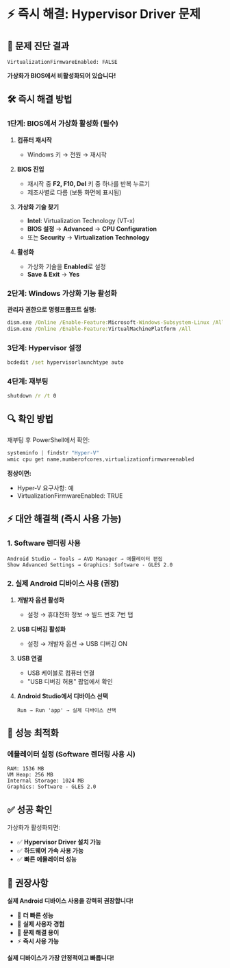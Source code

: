 # ⚡ 즉시 해결: Hypervisor Driver 문제

## 🚨 **문제 진단 결과**
```
VirtualizationFirmwareEnabled: FALSE
```
**가상화가 BIOS에서 비활성화되어 있습니다!**

## 🛠️ **즉시 해결 방법**

### **1단계: BIOS에서 가상화 활성화 (필수)**

1. **컴퓨터 재시작**
   - Windows 키 → 전원 → 재시작

2. **BIOS 진입**
   - 재시작 중 **F2, F10, Del** 키 중 하나를 반복 누르기
   - 제조사별로 다름 (보통 화면에 표시됨)

3. **가상화 기술 찾기**
   - **Intel**: Virtualization Technology (VT-x)
   - **BIOS 설정** → **Advanced** → **CPU Configuration**
   - 또는 **Security** → **Virtualization Technology**

4. **활성화**
   - 가상화 기술을 **Enabled**로 설정
   - **Save & Exit** → **Yes**

### **2단계: Windows 가상화 기능 활성화**

**관리자 권한으로 명령프롬프트 실행:**
```cmd
dism.exe /Online /Enable-Feature:Microsoft-Windows-Subsystem-Linux /All
dism.exe /Online /Enable-Feature:VirtualMachinePlatform /All
```

### **3단계: Hypervisor 설정**

```cmd
bcdedit /set hypervisorlaunchtype auto
```

### **4단계: 재부팅**

```cmd
shutdown /r /t 0
```

## 🔍 **확인 방법**

재부팅 후 PowerShell에서 확인:
```powershell
systeminfo | findstr "Hyper-V"
wmic cpu get name,numberofcores,virtualizationfirmwareenabled
```

**정상이면:**
- Hyper-V 요구사항: 예
- VirtualizationFirmwareEnabled: TRUE

## ⚡ **대안 해결책 (즉시 사용 가능)**

### **1. Software 렌더링 사용**
```
Android Studio → Tools → AVD Manager → 에뮬레이터 편집
Show Advanced Settings → Graphics: Software - GLES 2.0
```

### **2. 실제 Android 디바이스 사용 (권장)**
1. **개발자 옵션 활성화**
   - 설정 → 휴대전화 정보 → 빌드 번호 7번 탭

2. **USB 디버깅 활성화**
   - 설정 → 개발자 옵션 → USB 디버깅 ON

3. **USB 연결**
   - USB 케이블로 컴퓨터 연결
   - "USB 디버깅 허용" 팝업에서 확인

4. **Android Studio에서 디바이스 선택**
   ```
   Run → Run 'app' → 실제 디바이스 선택
   ```

## 🚀 **성능 최적화**

### **에뮬레이터 설정 (Software 렌더링 사용 시)**
```
RAM: 1536 MB
VM Heap: 256 MB
Internal Storage: 1024 MB
Graphics: Software - GLES 2.0
```

## ✅ **성공 확인**

가상화가 활성화되면:
- ✅ **Hypervisor Driver 설치 가능**
- ✅ **하드웨어 가속 사용 가능**
- ✅ **빠른 에뮬레이터 성능**

## 🎯 **권장사항**

**실제 Android 디바이스 사용을 강력히 권장합니다!**

- 🚀 **더 빠른 성능**
- 📱 **실제 사용자 경험**
- 🔧 **문제 해결 용이**
- ⚡ **즉시 사용 가능**

**실제 디바이스가 가장 안정적이고 빠릅니다!** 